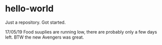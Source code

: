 # hello-world
Just a repository. 
Got started.

17/05/19
Food suuplies are running low, there are probably only a few days left.
BTW the new Avengers was great.
